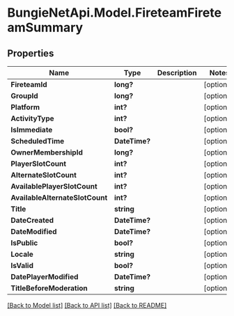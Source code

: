 # BungieNetApi.Model.FireteamFireteamSummary
## Properties

Name | Type | Description | Notes
------------ | ------------- | ------------- | -------------
**FireteamId** | **long?** |  | [optional] 
**GroupId** | **long?** |  | [optional] 
**Platform** | **int?** |  | [optional] 
**ActivityType** | **int?** |  | [optional] 
**IsImmediate** | **bool?** |  | [optional] 
**ScheduledTime** | **DateTime?** |  | [optional] 
**OwnerMembershipId** | **long?** |  | [optional] 
**PlayerSlotCount** | **int?** |  | [optional] 
**AlternateSlotCount** | **int?** |  | [optional] 
**AvailablePlayerSlotCount** | **int?** |  | [optional] 
**AvailableAlternateSlotCount** | **int?** |  | [optional] 
**Title** | **string** |  | [optional] 
**DateCreated** | **DateTime?** |  | [optional] 
**DateModified** | **DateTime?** |  | [optional] 
**IsPublic** | **bool?** |  | [optional] 
**Locale** | **string** |  | [optional] 
**IsValid** | **bool?** |  | [optional] 
**DatePlayerModified** | **DateTime?** |  | [optional] 
**TitleBeforeModeration** | **string** |  | [optional] 

[[Back to Model list]](../README.md#documentation-for-models) [[Back to API list]](../README.md#documentation-for-api-endpoints) [[Back to README]](../README.md)

